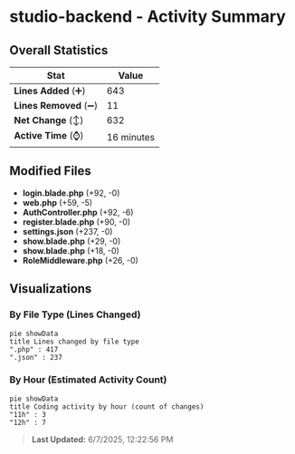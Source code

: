 # studio-backend - Activity Summary 

## Overall Statistics

| Stat                   | Value                                                             |
| ---------------------- | ----------------------------------------------------------------- |
| **Lines Added** (➕)   | 643                                          |
| **Lines Removed** (➖) | 11                                        |
| **Net Change** (↕)    | 632                |
| **Active Time** (⌚)   | 16 minutes |


## Modified Files
- **login.blade.php** (+92, -0)
- **web.php** (+59, -5)
- **AuthController.php** (+92, -6)
- **register.blade.php** (+90, -0)
- **settings.json** (+237, -0)
- **show.blade.php** (+29, -0)
- **show.blade.php** (+18, -0)
- **RoleMiddleware.php** (+26, -0)

## Visualizations

### By File Type (Lines Changed)

```mermaid
pie showData
title Lines changed by file type
".php" : 417
".json" : 237
```

### By Hour (Estimated Activity Count)

```mermaid
pie showData
title Coding activity by hour (count of changes)
"11h" : 3
"12h" : 7
```


> **Last Updated:** 6/7/2025, 12:22:56 PM